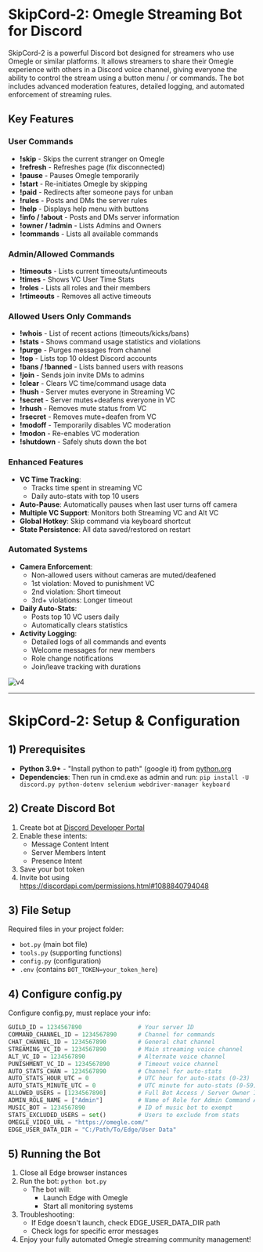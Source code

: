 # SkipCord-2: Omegle Streaming Bot for Discord  

SkipCord-2 is a powerful Discord bot designed for streamers who use Omegle or similar platforms. It allows streamers to share their Omegle experience with others in a Discord voice channel, giving everyone the ability to control the stream using a button menu / or commands. The bot includes advanced moderation features, detailed logging, and automated enforcement of streaming rules.

## Key Features

### User Commands 
- **!skip** - Skips the current stranger on Omegle
- **!refresh** - Refreshes page (fix disconnected)
- **!pause** - Pauses Omegle temporarily
- **!start** - Re-initiates Omegle by skipping
- **!paid** - Redirects after someone pays for unban
- **!rules** - Posts and DMs the server rules
- **!help** - Displays help menu with buttons
- **!info / !about** - Posts and DMs server information
- **!owner / !admin** - Lists Admins and Owners
- **!commands** - Lists all available commands

### Admin/Allowed Commands 
- **!timeouts** - Lists current timeouts/untimeouts
- **!times** - Shows VC User Time Stats
- **!roles** - Lists all roles and their members
- **!rtimeouts** - Removes all active timeouts

### Allowed Users Only Commands 
- **!whois** - List of recent actions (timeouts/kicks/bans)
- **!stats** - Shows command usage statistics and violations
- **!purge** - Purges messages from channel
- **!top** - Lists top 10 oldest Discord accounts
- **!bans / !banned** - Lists banned users with reasons
- **!join** - Sends join invite DMs to admins
- **!clear** - Clears VC time/command usage data
- **!hush** - Server mutes everyone in Streaming VC
- **!secret** - Server mutes+deafens everyone in VC
- **!rhush** - Removes mute status from VC
- **!rsecret** - Removes mute+deafen from VC
- **!modoff** - Temporarily disables VC moderation
- **!modon** - Re-enables VC moderation
- **!shutdown** - Safely shuts down the bot

### Enhanced Features 
- **VC Time Tracking**:  
  - Tracks time spent in streaming VC
  - Daily auto-stats with top 10 users
- **Auto-Pause**: Automatically pauses when last user turns off camera
- **Multiple VC Support**: Monitors both Streaming VC and Alt VC
- **Global Hotkey**: Skip command via keyboard shortcut
- **State Persistence**: All data saved/restored on restart

### Automated Systems 
- **Camera Enforcement**:  
  - Non-allowed users without cameras are muted/deafened
  - 1st violation: Moved to punishment VC
  - 2nd violation: Short timeout
  - 3rd+ violations: Longer timeout
- **Daily Auto-Stats**:
  - Posts top 10 VC users daily
  - Automatically clears statistics
- **Activity Logging**:  
  - Detailed logs of all commands and events
  - Welcome messages for new members
  - Role change notifications
  - Join/leave tracking with durations

![v4](https://github.com/user-attachments/assets/1a19be16-a22c-4d34-a909-ad79172d7bb0)

---

# SkipCord-2: Setup & Configuration  

## 1) Prerequisites
- **Python 3.9+** - "Install python to path" (google it) from [python.org](https://www.python.org/downloads/)
- **Dependencies**: Then run in cmd.exe as admin and run: `pip install -U discord.py python-dotenv selenium webdriver-manager keyboard`

## 2) Create Discord Bot
1. Create bot at [Discord Developer Portal](https://discord.com/developers/applications)
2. Enable these intents:
   - Message Content Intent
   - Server Members Intent
   - Presence Intent
3. Save your bot token
4. Invite bot using https://discordapi.com/permissions.html#1088840794048

## 3) File Setup
Required files in your project folder:
- `bot.py` (main bot file)
- `tools.py` (supporting functions)
- `config.py` (configuration)
- `.env` (contains `BOT_TOKEN=your_token_here`)

## 4) Configure config.py
Configure config.py, must replace your info:
```python
GUILD_ID = 1234567890                # Your server ID
COMMAND_CHANNEL_ID = 1234567890      # Channel for commands
CHAT_CHANNEL_ID = 1234567890         # General chat channel
STREAMING_VC_ID = 1234567890         # Main streaming voice channel
ALT_VC_ID = 1234567890               # Alternate voice channel
PUNISHMENT_VC_ID = 1234567890        # Timeout voice channel
AUTO_STATS_CHAN = 1234567890         # Channel for auto-stats
AUTO_STATS_HOUR_UTC = 0              # UTC hour for auto-stats (0-23)
AUTO_STATS_MINUTE_UTC = 0            # UTC minute for auto-stats (0-59)
ALLOWED_USERS = [1234567890]         # Full Bot Access / Server Owner ID
ADMIN_ROLE_NAME = ["Admin"]          # Name of Role for Admin Command Access
MUSIC_BOT = 1234567890               # ID of music bot to exempt
STATS_EXCLUDED_USERS = set()         # Users to exclude from stats
OMEGLE_VIDEO_URL = "https://omegle.com/"
EDGE_USER_DATA_DIR = "C:/Path/To/Edge/User Data"
```
## 5) Running the Bot
1. Close all Edge browser instances
2. Run the bot: `python bot.py`
   - The bot will: 
     - Launch Edge with Omegle 
     - Start all monitoring systems 
3. Troubleshooting: 
   - If Edge doesn't launch, check EDGE_USER_DATA_DIR path
   - Check logs for specific error messages
4. Enjoy your fully automated Omegle streaming community management!
